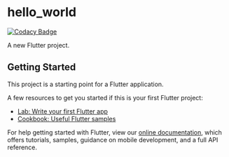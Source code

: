 # hello_world

[![Codacy Badge](https://api.codacy.com/project/badge/Grade/0a001acd34a04e98814efc4288dd91c1)](https://app.codacy.com/manual/davidgg090/hello_world?utm_source=github.com&utm_medium=referral&utm_content=davidgg090/hello_world&utm_campaign=Badge_Grade_Dashboard)

A new Flutter project.

## Getting Started

This project is a starting point for a Flutter application.

A few resources to get you started if this is your first Flutter project:

- [Lab: Write your first Flutter app](https://flutter.dev/docs/get-started/codelab)
- [Cookbook: Useful Flutter samples](https://flutter.dev/docs/cookbook)

For help getting started with Flutter, view our
[online documentation](https://flutter.dev/docs), which offers tutorials,
samples, guidance on mobile development, and a full API reference.
